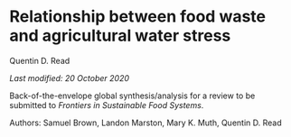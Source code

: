 # Relationship between food waste and agricultural water stress

Quentin D. Read

*Last modified: 20 October 2020*

Back-of-the-envelope global synthesis/analysis for a review to be submitted to *Frontiers in Sustainable Food Systems*.

Authors: Samuel Brown, Landon Marston, Mary K. Muth, Quentin D. Read
